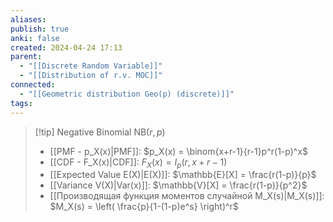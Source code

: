 ```yaml
---
aliases: 
publish: true
anki: false
created: 2024-04-24 17:13
parent:
  - "[[Discrete Random Variable]]"
  - "[[Distribution of r.v. MOC]]"
connected:
  - "[[Geometric distribution Geo(p) (discrete)]]"
tags:
---
```


> [!tip] Negative Binomial $\text{NB}(r, p)$ 
> - [[PMF - p_X(x)|PMF]]: $p_X(x) = \binom{x+r-1}{r-1}p^r(1-p)^x$
> - [[CDF - F_X(x)|CDF]]: $F_X(x) = I_p(r, x+r-1)$
> - [[Expected Value E(X)|E(X)]]: $\mathbb{E}[X] = \frac{r(1-p)}{p}$
> - [[Variance V(X)|Var(x)]]: $\mathbb{V}[X] = \frac{r(1-p)}{p^2}$
> - [[Производящая функция моментов случайной M_X(s)|M_X(s)]]: $M_X(s) = \left( \frac{p}{1-(1-p)e^s} \right)^r$  

